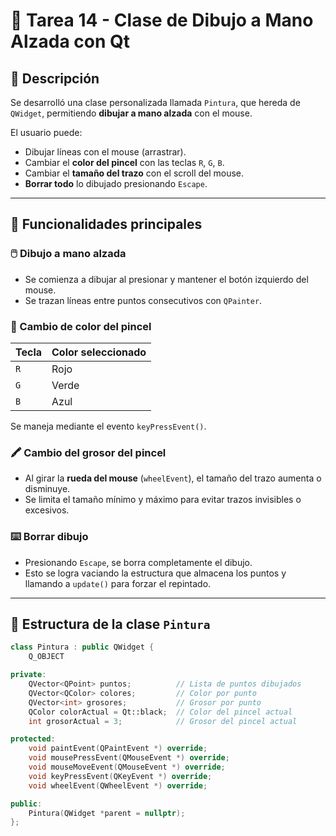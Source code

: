 # 🎨 Tarea 14 - Clase de Dibujo a Mano Alzada con Qt

## 📌 Descripción

Se desarrolló una clase personalizada llamada `Pintura`, que hereda de `QWidget`, permitiendo **dibujar a mano alzada** con el mouse.

El usuario puede:

- Dibujar líneas con el mouse (arrastrar).
- Cambiar el **color del pincel** con las teclas `R`, `G`, `B`.
- Cambiar el **tamaño del trazo** con el scroll del mouse.
- **Borrar todo** lo dibujado presionando `Escape`.


---

## 🎯 Funcionalidades principales

### 🖱️ Dibujo a mano alzada
- Se comienza a dibujar al presionar y mantener el botón izquierdo del mouse.
- Se trazan líneas entre puntos consecutivos con `QPainter`.

### 🎨 Cambio de color del pincel

| Tecla | Color seleccionado |
|------|---------------------|
| `R`  | Rojo                |
| `G`  | Verde               |
| `B`  | Azul                |

Se maneja mediante el evento `keyPressEvent()`.

### 🖍️ Cambio del grosor del pincel

- Al girar la **rueda del mouse** (`wheelEvent`), el tamaño del trazo aumenta o disminuye.
- Se limita el tamaño mínimo y máximo para evitar trazos invisibles o excesivos.

### ⌨️ Borrar dibujo

- Presionando `Escape`, se borra completamente el dibujo.
- Esto se logra vaciando la estructura que almacena los puntos y llamando a `update()` para forzar el repintado.

---

## 🧱 Estructura de la clase `Pintura`

```cpp
class Pintura : public QWidget {
    Q_OBJECT

private:
    QVector<QPoint> puntos;          // Lista de puntos dibujados
    QVector<QColor> colores;         // Color por punto
    QVector<int> grosores;           // Grosor por punto
    QColor colorActual = Qt::black;  // Color del pincel actual
    int grosorActual = 3;            // Grosor del pincel actual

protected:
    void paintEvent(QPaintEvent *) override;
    void mousePressEvent(QMouseEvent *) override;
    void mouseMoveEvent(QMouseEvent *) override;
    void keyPressEvent(QKeyEvent *) override;
    void wheelEvent(QWheelEvent *) override;

public:
    Pintura(QWidget *parent = nullptr);
};
